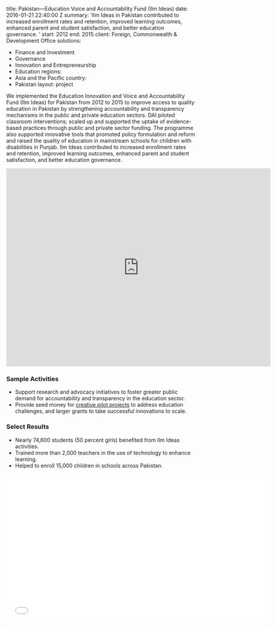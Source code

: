 
title: Pakistan—Education Voice and Accountability Fund (Ilm Ideas)
date: 2016-01-21 22:40:00 Z
summary: 'Ilm Ideas in Pakistan contributed to increased enrollment rates and retention,
  improved learning outcomes, enhanced parent and student satisfaction, and better
  education governance.  '
start: 2012
end: 2015
client: Foreign, Commonwealth & Development Office
solutions:
- Finance and Investment
- Governance
- Innovation and Entrepreneurship
- Education
regions:
- Asia and the Pacific
country:
- Pakistan
layout: project


We implemented the Education Innovation and Voice and Accountability Fund (Ilm Ideas) for Pakistan from 2012 to 2015 to improve access to quality education in Pakistan by strengthening accountability and transparency mechanisms in the public and private education sectors. DAI piloted classroom interventions; scaled up and supported the uptake of evidence-based practices through public and private sector funding. The programme also supported innovative tools that promoted policy formulation and reform and raised the quality of education in mainstream schools for children with disabilities in Punjab. Ilm Ideas contributed to increased enrollment rates and retention, improved learning outcomes, enhanced parent and student satisfaction, and better education governance.

<iframe allowfullscreen="" frameborder="0" height="527" mozallowfullscreen="" src="https://player.vimeo.com/video/41978984?title=0&amp;byline=0&amp;portrait=0" webkitallowfullscreen="" width="703"></iframe>

###  Sample Activities

* Support research and advocacy initiatives to foster greater public demand for accountability and transparency in the education sector.
* Provide seed money for [creative pilot projects][2] to address education challenges, and larger grants to take successful innovations to scale.

### Select Results

* Nearly 74,600 students (50 percent girls) benefited from Ilm Ideas activities.
* Trained more than 2,000 teachers in the use of technology to enhance learning.
* Helped to enroll 15,000 children in schools across Pakistan.

<iframe allowfullscreen="" frameborder="0" height="394" mozallowfullscreen="" src="//player.vimeo.com/video/104422364" webkitallowfullscreen="" width="703"></iframe>

[2]: http://dai-global-developments.com/articles/dfid-project-assists-pakistani-boys-and-girls.html?utm_source=daidotcom
